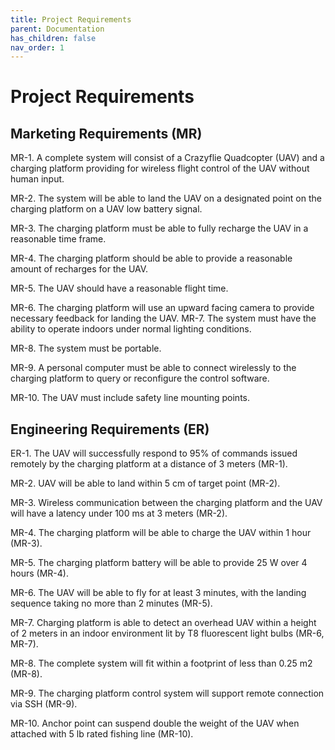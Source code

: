```yaml
---
title: Project Requirements
parent: Documentation
has_children: false
nav_order: 1
---
```


# Project Requirements 
## Marketing Requirements (MR) 


MR-1. A complete system will consist of a Crazyflie Quadcopter (UAV) and a charging platform providing for wireless flight control of the UAV without human input.

MR-2. The system will be able to land the UAV on a designated point on the charging platform on a UAV low battery signal. 

MR-3. The charging platform must be able to fully recharge the UAV in a reasonable time frame.

MR-4. The charging platform should be able to provide a reasonable amount of recharges for the UAV.

MR-5. The UAV should have a reasonable flight time.

MR-6. The charging platform will use an upward facing camera to provide necessary feedback for landing the UAV.
MR-7. The system must have the ability to operate indoors under normal lighting conditions.

MR-8. The system must be portable.
 
MR-9. A personal computer must be able to connect wirelessly to the charging platform to query or reconfigure the control software.

MR-10. The UAV must include safety line mounting points.

## Engineering Requirements (ER)
ER-1. The UAV will successfully respond to 95% of commands issued remotely by the charging platform at a distance of 3 meters (MR-1).

MR-2. UAV will be able to land within 5 cm of target point (MR-2).

MR-3. Wireless communication between the charging platform and the UAV will have a latency under 100 ms at 3 meters (MR-2).

MR-4. The charging platform will be able to charge the UAV within 1 hour (MR-3).

MR-5. The charging platform battery will be able to provide 25 W over 4 hours (MR-4). 

MR-6. The UAV will be able to fly for at least 3 minutes, with the landing sequence taking no more than 2 minutes (MR-5).

MR-7. Charging platform is able to detect an overhead UAV within a height of 2 meters in an indoor environment lit by T8 fluorescent light bulbs (MR-6, MR-7).

MR-8. The complete system will fit within a footprint of less than 0.25 m2 (MR-8).

MR-9. The charging platform control system will support remote connection via SSH (MR-9).

MR-10. Anchor point can suspend double the weight of the UAV when attached with 5 lb rated fishing line (MR-10).



